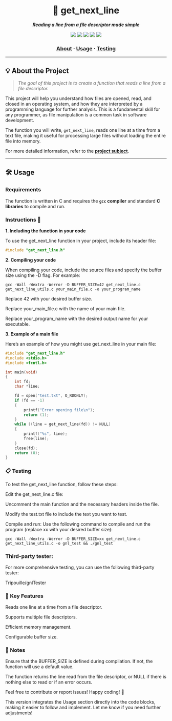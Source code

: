 <h1 align="center">
	📖 get_next_line
</h1>

<p align="center">
	<b><i>Reading a line from a file descriptor made simple</i></b><br>
</p>

<p align="center">
  <img src="https://img.shields.io/badge/score-112%20%2F%20100-brightgreen?style=for-the-badge" />
  <img src="https://img.shields.io/github/repo-size/zackxr/42_GET_NEXT_LINE?style=for-the-badge&logo=github" />
  <img src="https://img.shields.io/github/languages/count/zackxr/42_GET_NEXT_LINE?style=for-the-badge" />
  <img src="https://img.shields.io/github/languages/top/zackxr/42_GET_NEXT_LINE?style=for-the-badge" />
  <img src="https://img.shields.io/github/last-commit/zackxr/42_GET_NEXT_LINE?style=for-the-badge" />
</p>

<h3 align="center">
	<a href="#-about-the-project">About</a>
	<span> · </span>
	<a href="#-usage">Usage</a>
	<span> · </span>
	<a href="#-testing">Testing</a>
</h3>

---

## 💡 About the Project

> _The goal of this project is to create a function that reads a line from a file descriptor._

This project will help you understand how files are opened, read, and closed in an operating system, and how they are interpreted by a programming language for further analysis. This is a fundamental skill for any programmer, as file manipulation is a common task in software development.

The function you will write, `get_next_line`, reads one line at a time from a text file, making it useful for processing large files without loading the entire file into memory.

For more detailed information, refer to the [**project subject**](https://github.com/zackxr/get_next_line/blob/main/subject.pdf).

---

## 🛠️ Usage

### Requirements

The function is written in C and requires the **`gcc` compiler** and standard **C libraries** to compile and run.

### Instructions 📕
**1. Including the function in your code**

To use the get_next_line function in your project, include its header file:

```C
#include "get_next_line.h"
```
**2. Compiling your code**

When compiling your code, include the source files and specify the buffer size using the -D flag. For example:

```shell
gcc -Wall -Wextra -Werror -D BUFFER_SIZE=42 get_next_line.c get_next_line_utils.c your_main_file.c -o your_program_name
```
Replace 42 with your desired buffer size.

Replace your_main_file.c with the name of your main file.

Replace your_program_name with the desired output name for your executable.

**3. Example of a main file**

Here’s an example of how you might use get_next_line in your main file:

```C
#include "get_next_line.h"
#include <stdio.h>
#include <fcntl.h>

int main(void)
{
    int fd;
    char *line;

    fd = open("test.txt", O_RDONLY);
    if (fd == -1)
    {
        printf("Error opening file\n");
        return (1);
    }
    while ((line = get_next_line(fd)) != NULL)
    {
        printf("%s", line);
        free(line);
    }
    close(fd);
    return (0);
}
```
### 📋 Testing
To test the get_next_line function, follow these steps:

Edit the get_next_line.c file:

Uncomment the main function and the necessary headers inside the file.

Modify the test.txt file to include the text you want to test.

Compile and run:
Use the following command to compile and run the program (replace xx with your desired buffer size):

```shell
gcc -Wall -Wextra -Werror -D BUFFER_SIZE=xx get_next_line.c get_next_line_utils.c -o gnl_test && ./gnl_test
```
### Third-party tester:
For more comprehensive testing, you can use the following third-party tester:

Tripouille/gnlTester

### 🚀 Key Features
Reads one line at a time from a file descriptor.

Supports multiple file descriptors.

Efficient memory management.

Configurable buffer size.

### 📜 Notes
Ensure that the BUFFER_SIZE is defined during compilation. If not, the function will use a default value.

The function returns the line read from the file descriptor, or NULL if there is nothing else to read or if an error occurs.

Feel free to contribute or report issues! Happy coding! 🎉

This version integrates the Usage section directly into the code blocks, making it easier to follow and implement. Let me know if you need further adjustments!
